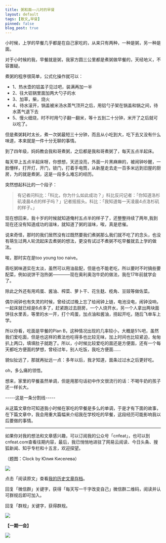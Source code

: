 ```yaml
---
title: 粥和面——儿时的早餐
layout: default
tags: [散文,早餐]
pinned: false
blog_post: true
---
```


小时候，上学的早餐几乎都是在自己家吃的，从来只有两种，一种是粥，另一种是面。

对于小时候的我，早餐就是粥，我家方圆三公里都是煮粥做早餐的，天经地义，不容置疑。

煮粥的程序很简单，公式化操作就可以：

- 1、热水壶的铝盖子见过吧，装满再加一半
- 2、往大铝锅里面加两大勺子的水
- 3、加草，柴，烧火
- 4、待水滚开，锅盖被米汤水蒸气顶开之后，用铝勺子架在锅盖和锅之间，待水蒸气退下去
- 5、慢火细烧，时不时用勺子翻一翻米，等十五到二十分钟，米开了之后就可以吃了。

但是煮粥耗时太长，煮一次粥最短三十分钟，而且从小吃到大，吃下去又没有什么味道，本来就是一件十分无聊的事情。

到了四年级，妈妈教会我和哥煮粥，之后都是我和哥煮粥了，每天五点半起床。

每天早上五点半起床呀，你想想，天还没亮，外面一片黑麻麻的，被闹钟吵醒，一脸懵样，打开灯，开门，锁门，打着手电筒，从新屋走去走一百多米远到旧屋的厨房，为的就是煮粥，这是一段多么难忘的经历。

突然想起科比的一个段子：

>有记者问科比：「科比，你为什么如此成功？」科比反问记者：「你知道洛杉矶凌晨4点的样子吗？」记者摇摇头。科比：「我知道每一天凌晨4点洛杉矶的样子。」  

现在想回来，我十岁的时候就知道俺村五点半的样子了，还整整持续了两年,我到现在还没有知道成功的滋味，就知道了粥的滋味，唉，真是悲催。

说来奇怪，那时的我们居然没有过既然要我们煮粥那么我们就不吃了的念头，也没有萌生过两人轮流起床去煮粥的想法，更没有试过不煮粥不吃早餐就去上学的做法。

唉，那时实在是too young too naive。

斋吃粥味道实在太淡，虽然可以用油盐配，但是也不能老吃，所以要时不时搞些要配菜，例如说饼干泡热粥————现在奥利奥泡牛奶的做法，我在17年前就学会了。

除此之外还有用鸡蛋、酱油、榨菜、萝卜干、花生麸、榄角、豆豉等做佐菜。

偶尔闹钟也有失灵的时候，曾经试过晚上忘了给闹钟上链，电池没电，闹钟没响，一起床就已经是6点多了，赶紧跑过去厨房，一个人烧开水，另一个人拿出两块面饼往水里丢，等里的水一开，打个鸡蛋，加点油和酱油，捞起开吃，随后飞单车上学。

所以你看，吃面是早餐的Plan B，这种情况出现的几率较小，大概是5%吧，虽然我们爱吃面，但是也这样的煮法也吃得多也比较无味，加上时间也比较紧迫，匆匆扒上两口，填填肚子就跑了。所以，小时候比较爱吃的面还是方便面，还有一个每天都吃方便面的梦想，曾经过年，别人吃饭，我吃方便面……

貌似扯远了，那就再扯远一点：多年以后，我才知道，面条过过水之后更好吃。

oh，多么痛的领悟。

想来，家里的早餐虽然单调，但是用那句话初中作文很流行的话：不喝牛奶的孩子还一样长大。

-----这是一条分割线-----

从这篇文章你可知道我小时候在家吃的早餐是多么的单调，于是才有下面的故事，在下篇文章中，我会用重大篇幅来介绍我在学校吃的早餐，这段经历可能影响我以后要做的事情。

----

如果你对我的想法和文章感兴趣，可以订阅我的公众号「cnfeat」，也可以到cnfeat.com查看往期内容，最后，我已悄悄地进驻了网易云阅读、今日头条、搜狐新闻、知乎专栏和十五言，欢迎探望。

（题图：Clock by Юлия Киселева）

![](http://cnfeat.qiniudn.com/mHDSX.png)

点击「阅读原文」查看[我的历史文章存档](http://cnfeat.com)。


回复「微信群」关键字，获得「每天写一千字改变自己」微信群二维码，阅读并认可群规后即可加入。

回复「群规」关键字，获得群规。

![](http://cnfeat.qiniudn.com/%E7%AD%BE%E5%90%8D-2014-07-11.png)

**【一期一会】**

![](http://cnfeat.qiniudn.com/Image-2014-07-13-20-33-561.jpg)














